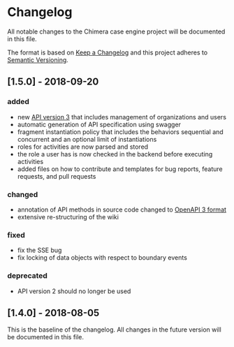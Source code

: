 # Changelog
All notable changes to the Chimera case engine project will be documented in this file.

The format is based on [Keep a Changelog](http://keepachangelog.com/en/1.0.0/)
and this project adheres to [Semantic Versioning](http://semver.org/spec/v2.0.0.html).

## [1.5.0] - 2018-09-20

### added
- new [API version 3](https://github.com/bptlab/chimera/wiki/Chimera-API-v3) that includes management of organizations and users
- automatic generation of API specification using swagger
- fragment instantiation policy that includes the behaviors sequential and concurrent and an optional limit of instantiations
- roles for activities are now parsed and stored
- the role a user has is now checked in the backend before executing activities
- added files on how to contribute and templates for bug reports, feature requests, and pull requests

### changed
- annotation of API methods in source code changed to [OpenAPI 3 format](https://github.com/OAI/OpenAPI-Specification/tree/3.0.0) 
- extensive re-structuring of the wiki

### fixed
- fix the SSE bug
- fix locking of data objects with respect to boundary events

### deprecated
- API version 2 should no longer be used

## [1.4.0] - 2018-08-05

This is the baseline of the changelog. All changes in the future version will be documented in this file.
